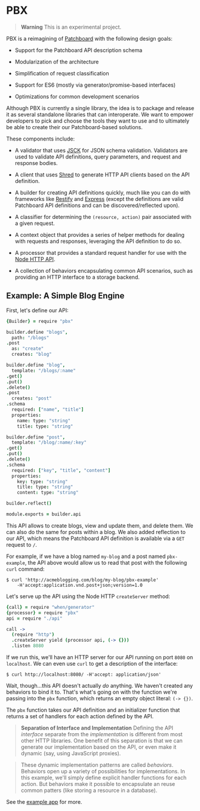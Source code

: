 # PBX

> **Warning** This is an experimental project.

PBX is a reimagining of [Patchboard][1] with the following design goals:

* Support for the Patchboard API description schema

* Modularization of the architecture

* Simplification of request classification

* Support for ES6 (mostly via generator/promise-based interfaces)

* Optimizations for common development scenarios

Although PBX is currently a single library, the idea is to package and release it as several standalone libraries that can interoperate. We want to empower developers to pick and choose the tools they want to use and to ultimately be able to create their our Patchboard-based solutions.

These components include:

* A validator that uses [JSCK][2] for JSON schema validation. Validators are used to validate API definitions, query parameters, and request and response bodies.

* A client that uses [Shred][3] to generate HTTP API clients based on the API definition.

* A builder for creating API definitions quickly, much like you can do with frameworks like [Restify][4] and [Express][5] (except the definitions are valid Patchboard API definitions and can be discovered/reflected upon).

* A classifier for determining the `(resource, action)` pair associated with a given request.

* A context object that provides a series of helper methods for dealing with requests and responses, leveraging the API definition to do so.

* A processor that provides a standard request handler for use with the [Node HTTP API][6].

* A collection of behaviors encapsulating common API scenarios, such as providing an HTTP interface to a storage backend.

[1]:https://github.com/patchboard
[2]:https://github.com/pandastrike/jsck
[3]:https://github.com/pandastrike/shred
[4]:http://mcavage.me/node-restify/
[5]:http://expressjs.com/
[6]:http://nodejs.org/docs/v0.11.13/api/http.html#http_http_createserver_requestlistener

## Example: A Simple Blog Engine

First, let's define our API:

```coffee
{Builder} = require "pbx"

builder.define "blogs",
  path: "/blogs"
.post
  as: "create"
  creates: "blog"

builder.define "blog",
  template: "/blogs/:name"
.get()
.put()
.delete()
.post
  creates: "post"
.schema
  required: ["name", "title"]
  properties:
    name: type: "string"
    title: type: "string"

builder.define "post",
  template: "/blog/:name/:key"
.get()
.put()
.delete()
.schema
  required: ["key", "title", "content"]
  properties:
    key: type: "string"
    title: type: "string"
    content: type: "string"

builder.reflect()

module.exports = builder.api
```

This API allows to create blogs, view and update them, and delete them. We can also do the same for posts within a blog. We also added reflection to our API, which means the Patchboard API definition is available via a `GET` request to `/`.

For example, if we have a blog named `my-blog` and a post named `pbx-example`, the API above would allow us to read that post with the following `curl` command:

```
$ curl 'http://acmeblogging.com/blog/my-blog/pbx-example'
    -H'accept:application.vnd.post+json;version=1.0
```

Let's serve up the API using the Node HTTP `createServer` method:

```coffee
{call} = require "when/generator"
{processor} = require "pbx"
api = require "./api"

call ->
  (require "http")
  .createServer yield (processor api, (-> {}))
  .listen 8080
```

If we run this, we'll have an HTTP server for our API running on port `8080` on `localhost`. We can even use `curl` to get a description of the interface:

```
$ curl http://localhost:8080/ -H'accept: application/json'
```

Wait, though…this API doesn't actually _do_ anything. We haven't created any behaviors to bind it to. That's what's going on with the function we're passing into the `pbx` function, which returns an empty object literal: `(-> {})`.

The `pbx` function takes our API definition and an initializer function that returns a set of handlers for each action defined by the API.

> **Separation of Interface and Implementation** Defining the API _interface_ separate from the _implementation_ is different from most other HTTP libraries. One benefit of this separation is that we can generate our implementation based on the API, or even make it dynamic (say, using JavaScript proxies).

> These dynamic implementation patterns are called _behaviors_. Behaviors open up a variety of possibilities for implementations. In this example, we'll simply define explicit handler functions for each action. But behaviors make it possible to encapsulate an reuse common patters (like storing a resource in a database).

See the [example app](./examples/blog/) for more.
